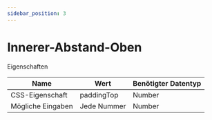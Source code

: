 ```yaml
---
sidebar_position: 3
---
```


# Innerer-Abstand-Oben

Eigenschaften

| Name              | Wert              | Benötigter Datentyp   |
| ----              | ----              | --------------------- |
| CSS-Eigenschaft   | paddingTop    | Number           |
| Mögliche Eingaben | Jede Nummer | Number           |